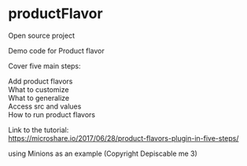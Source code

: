 # productFlavor
Open source project

Demo code for Product flavor 

Cover five main steps:

Add product flavors <br />
What to customize <br />
What to generalize <br />
Access src and values <br />
How to run product flavors <br />

Link to the tutorial: <br />
https://microshare.io/2017/06/28/product-flavors-plugin-in-five-steps/ <br />



using Minions as an example (Copyright Depiscable me 3)<br />
